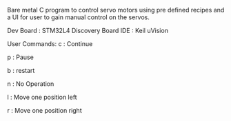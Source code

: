 Bare metal C program to control servo motors using pre defined recipes and a UI for user to gain manual control on the servos.

Dev Board : STM32L4 Discovery Board
IDE       : Keil uVision


User Commands: 
c : Continue

p : Pause

b : restart

n : No Operation

l : Move one position left

r : Move one position right
